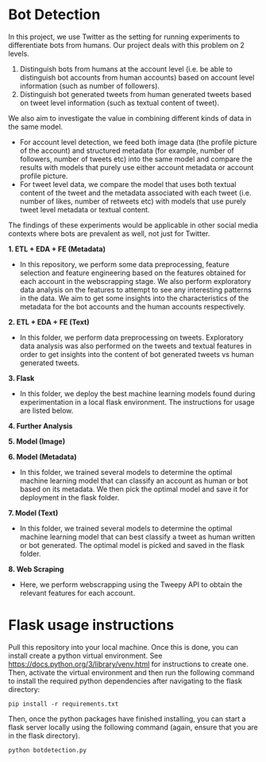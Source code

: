 # Bot Detection 
In this project, we use Twitter as the setting for running experiments to differentiate bots from humans. Our project deals with this problem on 2 levels. 
1. Distinguish bots from humans at the account level (i.e. be able to distinguish bot accounts from human accounts) based on account level information (such as number of followers). 
2. Distinguish bot generated tweets from human generated tweets based on tweet level information (such as textual content of tweet). 

We also aim to investigate the value in combining different kinds of data in the same model. 
* For account level detection, we feed both image data (the profile picture of the account) and structured metadata (for example, number of followers, number of tweets etc) into the same model and compare the results with models that purely use either account metadata or account profile picture. 
* For tweet level data, we compare the model that uses both textual content of the tweet and the metadata associated with each tweet (i.e. number of likes, number of retweets etc) with models that use purely tweet level metadata or textual content. 

The findings of these experiments would be applicable in other social media contexts where bots are prevalent as well, not just for Twitter. 

**1. ETL + EDA + FE (Metadata)**
* In this repository, we perform some data preprocessing, feature selection and feature engineering based on the features obtained for each account in the webscrapping stage. We also perform exploratory data analysis on the features to attempt to see any interesting patterns in the data. We aim to get some insights into the characteristics of the metadata for the bot accounts and the human accounts respectively.

**2. ETL + EDA + FE (Text)**
* In this folder, we perform data preprocessing on tweets. Exploratory data analysis was also performed on the tweets and textual features in order to get insights into the content of bot generated tweets vs human generated tweets. 

**3. Flask**
* In this folder, we deploy the best machine learning models found during experimentation in a local flask environment. The instructions for usage are listed below.

**4. Further Analysis**

**5. Model (Image)**

**6. Model (Metadata)**
* In this folder, we trained several models to determine the optimal machine learning model that can classify an account as human or bot based on its metadata. We then pick the optimal model and save it for deployment in the flask folder.

**7. Model (Text)**
* In this folder, we trained several models to determine the optimal machine learning model that can best classify a tweet as human written or bot generated. The optimal model is picked and saved in the flask folder.

**8. Web Scraping**
* Here, we perform webscrapping using the Tweepy API to obtain the relevant features for each account.

# Flask usage instructions
Pull this repository into your local machine. Once this is done, you can install create a python virtual environment. See https://docs.python.org/3/library/venv.html for instructions to create one. Then, activate the virtual environment and then run the following command to install the required python dependencies after navigating to the flask directory:
```
pip install -r requirements.txt
```

Then, once the python packages have finished installing, you can start a flask server locally using the following command (again, ensure that you are in the flask directory).

```
python botdetection.py
```
